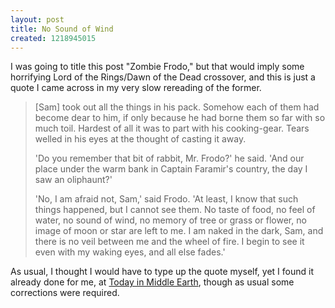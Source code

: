 ```yaml
---
layout: post
title: No Sound of Wind
created: 1218945015
---
```

I was going to title this post "Zombie Frodo," but that would imply some horrifying Lord of the Rings/Dawn of the Dead crossover, and this is just a quote I came across in my very slow rereading of the former.

> [Sam] took out all the things in his pack. Somehow each of them had become dear to him, if only because he had borne them so far with so much toil. Hardest of all it was to part with his cooking-gear. Tears welled in his eyes at the thought of casting it away. 
>
> 'Do you remember that bit of rabbit, Mr. Frodo?' he said. 'And our place under the warm bank in Captain Faramir's country, the day I saw an oliphaunt?'<!--break-->
>
> 'No, I am afraid not, Sam,' said Frodo. 'At least, I know that such things happened, but I cannot see them. No taste of food, no feel of water, no sound of wind, no memory of tree or grass or flower, no image of moon or star are left to me. I am naked in the dark, Sam, and there is no veil between me and the wheel of fire. I begin to see it even with my waking eyes, and all else fades.'

As usual, I thought I would have to type up the quote myself, yet I found it already done for me, at [Today in Middle Earth](http://timeandbs.blogspot.com/2005/01/faces-of-frodo-baggins-jan-28th.html), though as usual some corrections were required.
